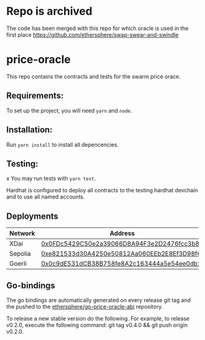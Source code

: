 # Repo is archived
The code has been merged with this repo for which oracle is used in the first place https://github.com/ethersphere/swap-swear-and-swindle  

# price-oracle

This repo contains the contracts and tests for the swarm price orace.

## Requirements:

To set up the project, you will need `yarn` and `node`.

## Installation:

Run `yarn install` to install all depencencies.

## Testing:

x
You may run tests with `yarn test`.

Hardhat is configured to deploy all contracts to the testing hardhat devchain and to use all named accounts.

## Deployments

| Network | Address                                                                                                                            |
| ------- | ---------------------------------------------------------------------------------------------------------------------------------- |
| XDai    | [0x0FDc5429C50e2a39066D8A94F3e2D2476fcc3b85](https://gnosisscan.io/address/0x0FDc5429C50e2a39066D8A94F3e2D2476fcc3b85#code)        |
| Sepolia | [0xe821533d30A4250e50812Aa060EEb2E8Ef3D98f6](https://sepolia.etherscan.io/address/0xe821533d30A4250e50812Aa060EEb2E8Ef3D98f6#code) |
| Goerli  | [0x0c9dE531dCB38B758fe8A2c163444a5e54ee0db2](https://goerli.etherscan.io/address/0x0c9dE531dCB38B758fe8A2c163444a5e54ee0db2)       |

## Go-bindings

The go bindings are automatically generated on every release git tag and the pushed to the [ethersphere/go-price-oracle-abi](https://github.com/ethersphere/go-price-oracle-abi) repository.

To release a new stable version do the following. For example, to release v0.2.0, execute the following command: git tag v0.4.0 && git push origin v0.2.0.
